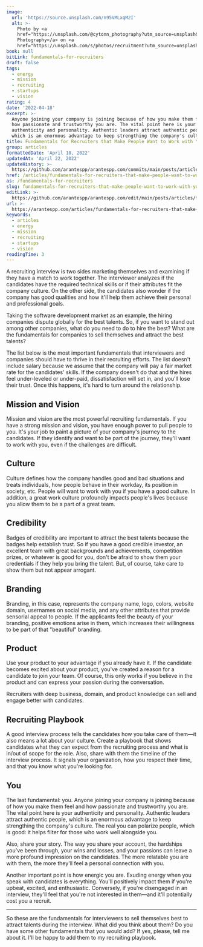 ```yaml
---
image:
  url: 'https://source.unsplash.com/n95VMLxqM2I'
  alt: >-
    Photo by <a
    href="https://unsplash.com/@cytonn_photography?utm_source=unsplash&utm_medium=referral&utm_content=creditCopyText">Cytonn
    Photography</a> on <a
    href="https://unsplash.com/s/photos/recruitment?utm_source=unsplash&utm_medium=referral&utm_content=creditCopyText">Unsplash</a>
book: null
bitLink: fundamentals-for-recruiters
draft: false
tags:
  - energy
  - mission
  - recruiting
  - startups
  - vision
rating: 4
date: '2022-04-18'
excerpt: >-
  Anyone joining your company is joining because of how you make them feel and
  how passionate and trustworthy you are. The vital point here is your
  authenticity and personality. Authentic leaders attract authentic people,
  which is an enormous advantage to keep strengthing the company's culture.
title: Fundamentals for Recruiters that Make People Want to Work with You
group: articles
formattedDate: 'April 18, 2022'
updatedAt: 'April 22, 2022'
updateHistory: >-
  https://github.com/arantespp/arantespp.com/commits/main/posts/articles/fundamentals-for-recruiters-that-make-people-want-to-work-with-you.md
href: /articles/fundamentals-for-recruiters-that-make-people-want-to-work-with-you
as: /fundamentals-for-recruiters
slug: fundamentals-for-recruiters-that-make-people-want-to-work-with-you
editLink: >-
  https://github.com/arantespp/arantespp.com/edit/main/posts/articles/fundamentals-for-recruiters-that-make-people-want-to-work-with-you.md
url: >-
  https://arantespp.com/articles/fundamentals-for-recruiters-that-make-people-want-to-work-with-you
keywords:
  - articles
  - energy
  - mission
  - recruiting
  - startups
  - vision
readingTime: 3
---
```


A recruiting interview is two sides marketing themselves and examining if they have a match to work together. The interviewer analyzes if the candidates have the required technical skills or if their attributes fit the company culture. On the other side, the candidates also wonder if the company has good qualities and how it'll help them achieve their personal and professional goals.

Taking the software development market as an example, the hiring companies dispute globally for the best talents. So, if you want to stand out among other companies, what do you need to do to hire the best? What are the fundamentals for companies to sell themselves and attract the best talents?

The list below is the most important fundamentals that interviewers and companies should have to thrive in their recruiting efforts. The list doesn't include salary because we assume that the company will pay a fair market rate for the candidates' skills. If the company doesn't do that and the hires feel under-leveled or under-paid, dissatisfaction will set in, and you'll lose their trust. Once this happens, it's hard to turn around the relationship.

## Mission and Vision

Mission and vision are the most powerful recruiting fundamentals. If you have a strong mission and vision, you have enough power to pull people to you. It's your job to paint a picture of your company's journey to the candidates. If they identify and want to be part of the journey, they'll want to work with you, even if the challenges are difficult.

## Culture

Culture defines how the company handles good and bad situations and treats individuals, how people behave in their workday, its position in society, etc. People will want to work with you if you have a good culture. In addition, a great work culture profoundly impacts people's lives because you allow them to be a part of a great team.

## Credibility

Badges of credibility are important to attract the best talents because the badges help establish trust. So if you have a good credible investor, an excellent team with great backgrounds and achievements, competition prizes, or whatever is good for you, don't be afraid to show them your credentials if they help you bring the talent. But, of course, take care to show them but not appear arrogant.

## Branding

Branding, in this case, represents the company name, logo, colors, website domain, usernames on social media, and any other attributes that provide sensorial appeal to people. If the applicants feel the beauty of your branding, positive emotions arise in them, which increases their willingness to be part of that "beautiful" branding.

## Product

Use your product to your advantage if you already have it. If the candidate becomes excited about your product, you've created a reason for a candidate to join your team. Of course, this only works if you believe in the product and can express your passion during the conversation.

Recruiters with deep business, domain, and product knowledge can sell and engage better with candidates.

## Recruiting Playbook

A good interview process tells the candidates how you take care of them—it also means a lot about your culture. Create a playbook that shows candidates what they can expect from the recruiting process and what is in/out of scope for the role. Also, share with them the timeline of the interview process. It signals your organization, how you respect their time, and that you know what you're looking for.

## You

The last fundamental: you. Anyone joining your company is joining because of how you make them feel and how passionate and trustworthy you are. The vital point here is your authenticity and personality. Authentic leaders attract authentic people, which is an enormous advantage to keep strengthing the company's culture. The real you can polarize people, which is good: it helps filter for those who work well alongside you.

Also, share your story. The way you share your account, the hardships you've been through, your wins and losses, and your passions can leave a more profound impression on the candidates. The more relatable you are with them, the more they'll feel a personal connection with you.

Another important point is how energic you are. Exuding energy when you speak with candidates is everything. You'll positively impact them if you're upbeat, excited, and enthusiastic. Conversely, if you're disengaged in an interview, they'll feel that you're not interested in them—and it'll potentially cost you a recruit.

---

So these are the fundamentals for interviewers to sell themselves best to attract talents during the interview. What did you think about them? Do you have some other fundamentals that you would add? If yes, please, tell me about it. I'll be happy to add them to my recruiting playbook.
